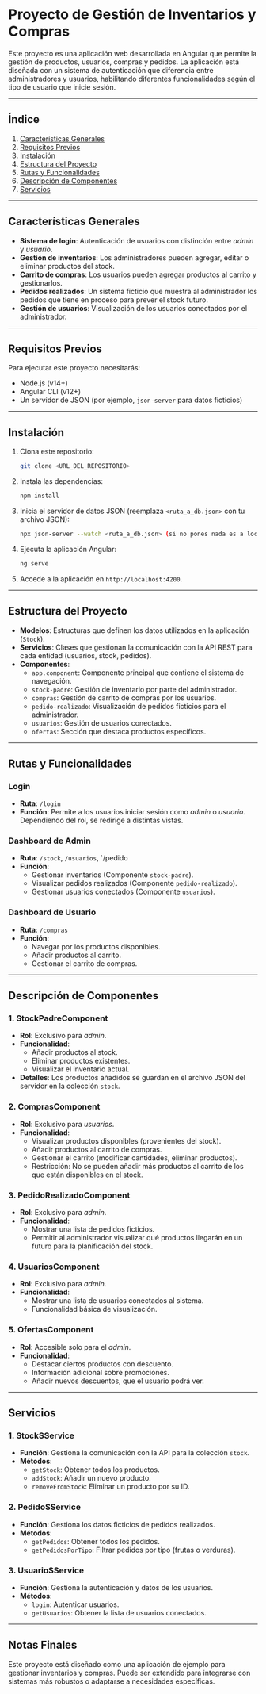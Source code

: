 # **Proyecto de Gestión de Inventarios y Compras**

Este proyecto es una aplicación web desarrollada en Angular que permite la gestión de productos, usuarios, compras y pedidos. La aplicación está diseñada con un sistema de autenticación que diferencia entre administradores y usuarios, habilitando diferentes funcionalidades según el tipo de usuario que inicie sesión.

---

## **Índice**
1. [Características Generales](#características-generales)
2. [Requisitos Previos](#requisitos-previos)
3. [Instalación](#instalación)
4. [Estructura del Proyecto](#estructura-del-proyecto)
5. [Rutas y Funcionalidades](#rutas-y-funcionalidades)
6. [Descripción de Componentes](#descripción-de-componentes)
7. [Servicios](#servicios)
---

## **Características Generales**
- **Sistema de login**: Autenticación de usuarios con distinción entre *admin* y *usuario*.
- **Gestión de inventarios**: Los administradores pueden agregar, editar o eliminar productos del stock.
- **Carrito de compras**: Los usuarios pueden agregar productos al carrito y gestionarlos.
- **Pedidos realizados**: Un sistema ficticio que muestra al administrador los pedidos que tiene en proceso para prever el stock futuro.
- **Gestión de usuarios**: Visualización de los usuarios conectados por el administrador.

---

## **Requisitos Previos**
Para ejecutar este proyecto necesitarás:
- Node.js (v14+)
- Angular CLI (v12+)
- Un servidor de JSON (por ejemplo, `json-server` para datos ficticios)

---

## **Instalación**
1. Clona este repositorio:
   ```bash
   git clone <URL_DEL_REPOSITORIO>
   ```
2. Instala las dependencias:
   ```bash
   npm install
   ```
3. Inicia el servidor de datos JSON (reemplaza `<ruta_a_db.json>` con tu archivo JSON):
   ```bash
   npx json-server --watch <ruta_a_db.json> (si no pones nada es a localhost) --port 3000
   ```
4. Ejecuta la aplicación Angular:
   ```bash
   ng serve
   ```
5. Accede a la aplicación en `http://localhost:4200`.

---

## **Estructura del Proyecto**
- **Modelos**: Estructuras que definen los datos utilizados en la aplicación (`Stock`).
- **Servicios**: Clases que gestionan la comunicación con la API REST para cada entidad (usuarios, stock, pedidos).
- **Componentes**:
  - `app.component`: Componente principal que contiene el sistema de navegación.
  - `stock-padre`: Gestión de inventario por parte del administrador.
  - `compras`: Gestión de carrito de compras por los usuarios.
  - `pedido-realizado`: Visualización de pedidos ficticios para el administrador.
  - `usuarios`: Gestión de usuarios conectados.
  - `ofertas`: Sección que destaca productos específicos.

---

## **Rutas y Funcionalidades**

### **Login**
- **Ruta**: `/login`
- **Función**: Permite a los usuarios iniciar sesión como *admin* o *usuario*. Dependiendo del rol, se redirige a distintas vistas.

### **Dashboard de Admin**
- **Ruta**: `/stock`, `/usuarios`, `/pedido 
- **Función**: 
  - Gestionar inventarios (Componente `stock-padre`).
  - Visualizar pedidos realizados (Componente `pedido-realizado`).
  - Gestionar usuarios conectados (Componente `usuarios`).

### **Dashboard de Usuario**
- **Ruta**: `/compras`
- **Función**: 
  - Navegar por los productos disponibles.
  - Añadir productos al carrito.
  - Gestionar el carrito de compras.

---

## **Descripción de Componentes**

### **1. StockPadreComponent**
- **Rol**: Exclusivo para *admin*.
- **Funcionalidad**:
  - Añadir productos al stock.
  - Eliminar productos existentes.
  - Visualizar el inventario actual.
- **Detalles**: Los productos añadidos se guardan en el archivo JSON del servidor en la colección `stock`.

### **2. ComprasComponent**
- **Rol**: Exclusivo para *usuarios*.
- **Funcionalidad**:
  - Visualizar productos disponibles (provenientes del stock).
  - Añadir productos al carrito de compras.
  - Gestionar el carrito (modificar cantidades, eliminar productos).
  - Restricción: No se pueden añadir más productos al carrito de los que están disponibles en el stock.

### **3. PedidoRealizadoComponent**
- **Rol**: Exclusivo para *admin*.
- **Funcionalidad**:
  - Mostrar una lista de pedidos ficticios.
  - Permitir al administrador visualizar qué productos llegarán en un futuro para la planificación del stock.

### **4. UsuariosComponent**
- **Rol**: Exclusivo para *admin*.
- **Funcionalidad**:
  - Mostrar una lista de usuarios conectados al sistema.
  - Funcionalidad básica de visualización.

### **5. OfertasComponent**
- **Rol**: Accesible solo para el *admin*.
- **Funcionalidad**:
  - Destacar ciertos productos con descuento.
  - Información adicional sobre promociones.
  - Añadir nuevos descuentos, que el usuario podrá ver.

---

## **Servicios**

### **1. StockSService**
- **Función**: Gestiona la comunicación con la API para la colección `stock`.
- **Métodos**:
  - `getStock`: Obtener todos los productos.
  - `addStock`: Añadir un nuevo producto.
  - `removeFromStock`: Eliminar un producto por su ID.

### **2. PedidoSService**
- **Función**: Gestiona los datos ficticios de pedidos realizados.
- **Métodos**:
  - `getPedidos`: Obtener todos los pedidos.
  - `getPedidosPorTipo`: Filtrar pedidos por tipo (frutas o verduras).

### **3. UsuarioSService**
- **Función**: Gestiona la autenticación y datos de los usuarios.
- **Métodos**:
  - `login`: Autenticar usuarios.
  - `getUsuarios`: Obtener la lista de usuarios conectados.

---

## **Notas Finales**
Este proyecto está diseñado como una aplicación de ejemplo para gestionar inventarios y compras. Puede ser extendido para integrarse con sistemas más robustos o adaptarse a necesidades específicas.
